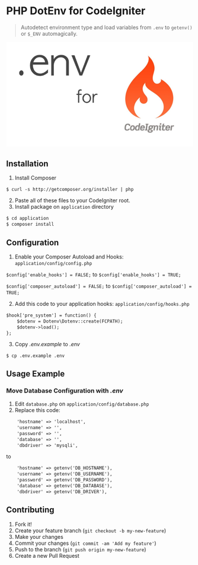 # PHP DotEnv for CodeIgniter
> Autodetect environment type and load variables from `.env` to `getenv()` or `$_ENV` automagically.

![](cover.png)


## Installation
1. Install Composer
```
$ curl -s http://getcomposer.org/installer | php
```

2. Paste all of these files to your CodeIgniter root.
3. Install package on `application` directory
```
$ cd application
$ composer install
```





## Configuration
1. Enable your Composer Autoload and Hooks: `application/config/config.php`

`$config['enable_hooks'] = FALSE;` to `$config['enable_hooks'] = TRUE;`

`$config['composer_autoload'] = FALSE;` to `$config['composer_autoload'] = TRUE;`


2. Add this code to your application hooks: `application/config/hooks.php`
```
$hook['pre_system'] = function() {
	$dotenv = Dotenv\Dotenv::create(FCPATH);
	$dotenv->load();
};
```

3. Copy *.env.example* to *.env*
```
$ cp .env.example .env
```





## Usage Example

### Move Database Configuration with *.env*
1. Edit `database.php` on `application/config/database.php`
2. Replace this code:
```
	'hostname' => 'localhost',
	'username' => '',
	'password' => '',
	'database' => '',
	'dbdriver' => 'mysqli',
```

to
```
	'hostname' => getenv('DB_HOSTNAME'),
	'username' => getenv('DB_USERNAME'),
	'password' => getenv('DB_PASSWORD'),
	'database' => getenv('DB_DATABASE'),
	'dbdriver' => getenv('DB_DRIVER'),
```






## Contributing
1. Fork it!
2. Create your feature branch (`git checkout -b my-new-feature`)
3. Make your changes
4. Commit your changes (`git commit -am 'Add my feature'`)
5. Push to the branch (`git push origin my-new-feature`)
6. Create a new Pull Request
